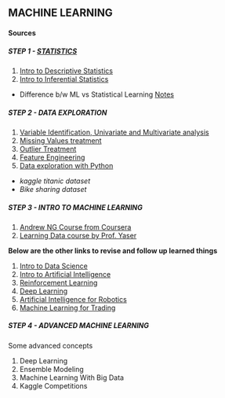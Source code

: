 ## MACHINE LEARNING

#### Sources

##### STEP 1 - [STATISTICS](./Statistics/statistics.md)

1. [Intro to Descriptive Statistics](https://www.udacity.com/course/intro-to-descriptive-statistics--ud827)
2. [Intro to Inferential Statistics](https://www.udacity.com/course/ud201)

- Difference b/w ML vs Statistical Learning [Notes](https://www.analyticsvidhya.com/blog/2015/07/difference-machine-learning-statistical-modeling/)

##### STEP 2 - DATA EXPLORATION

1. [Variable Identification, Univariate and Multivariate analysis](https://www.analyticsvidhya.com/blog/2015/02/data-exploration-preparation-model/)
2. [Missing Values treatment](https://www.analyticsvidhya.com/blog/2015/02/7-steps-data-exploration-preparation-building-model-part-2/)
3. [Outlier Treatment](https://www.analyticsvidhya.com/blog/2015/02/outliers-detection-treatment-dataset/)
4. [Feature Engineering](https://www.analyticsvidhya.com/blog/2015/03/feature-engineering-variable-transformation-creation/)
5. [Data exploration with Python](https://www.analyticsvidhya.com/blog/2015/04/comprehensive-guide-data-exploration-sas-using-python-numpy-scipy-matplotlib-pandas/)

- *kaggle titanic dataset*
- *Bike sharing dataset*

##### STEP 3 - INTRO TO MACHINE LEARNING

1. [Andrew NG Course from Coursera](https://www.coursera.org/learn/machine-learning)
2. [Learning Data course by Prof. Yaser](https://work.caltech.edu/telecourse.html)

**Below are the other links to revise and follow up learned things**

1. [Intro to Data Science](https://www.udacity.com/course/intro-to-data-science--ud359)
2. [Intro to Artificial Intelligence](https://www.udacity.com/course/intro-to-artificial-intelligence--cs271)
3. [Reinforcement Learning](https://www.udacity.com/course/reinforcement-learning--ud600)
4. [Deep Learning](https://www.udacity.com/course/deep-learning--ud730)
5. [Artificial Intelligence for Robotics](https://www.udacity.com/course/artificial-intelligence-for-robotics--cs373)
6. [Machine Learning for Trading](https://www.udacity.com/course/machine-learning-for-trading--ud501)

##### STEP 4 - ADVANCED MACHINE LEARNING

Some advanced concepts

1. Deep Learning
2. Ensemble Modeling
3. Machine Learning With Big Data
4. Kaggle Competitions

